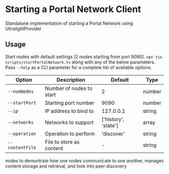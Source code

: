 # Starting a Portal Network Client

Standalone implementation of starting a Portal Network using UltralightProvider

## Usage

Start nodes with default settings (2 nodes starting from port 9090). `npx tsx scripts/startPortalNetwork.ts` along with any of the below parameters.  Pass `--help` as a CLI parameter for a complete list of available options.


  | Option | Description | Default | Type |
|--------|-------------|---------|------|
| `--numNodes` | Number of nodes to start | 2 | number |
| `--startPort` | Starting port number | 9090 | number |
| `--ip` | IP address to bind to | 127.0.0.1 | string |
| `--networks` | Networks to support | ['history', 'state'] | array |
| `--operation` | Operation to perform | 'discover' | string |
| `--contentFile` | File to store as content | - | string |


nodes to demontrate how one nodes communicate to one another, manages content storage and retrieval, and look into peer discovery

```typescript


```